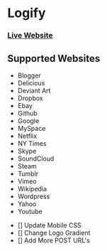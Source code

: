 # Logify

### [Live Website](https://saig18.github.io/Logify/)

## Supported Websites
  * Blogger
  * Delicious
  * Deviant Art
  * Dropbox
  * Ebay
  * Github
  * Google
  * MySpace
  * Netflix
  * NY Times
  * Skype
  * SoundCloud
  * Steam
  * Tumblr
  * Vimeo
  * Wikipedia
  * Wordpress
  * Yahoo
  * Youtube

  - [] Update Mobile CSS
  - [] Change Logo Gradient
  - [] Add More POST URL's

